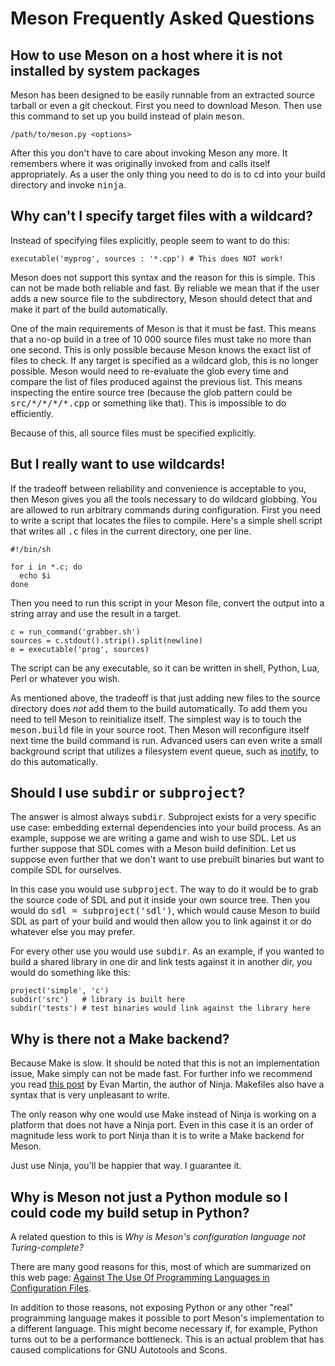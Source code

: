 # Meson Frequently Asked Questions #

## How to use Meson on a host where it is not installed by system packages ##

Meson has been designed to be easily runnable from an extracted source tarball or even a git checkout. First you need to download Meson. Then use this command to set up you build instead of plain <tt>meson</tt>.

    /path/to/meson.py <options>

After this you don't have to care about invoking Meson any more. It remembers where it was originally invoked from and calls itself appropriately. As a user the only thing you need to do is to cd into your build directory and invoke <tt>ninja</tt>. 

## Why can't I specify target files with a wildcard? ##

Instead of specifying files explicitly, people seem to want to do this:

    executable('myprog', sources : '*.cpp') # This does NOT work!

Meson does not support this syntax and the reason for this is simple. This can not be made both reliable and fast. By reliable we mean that if the user adds a new source file to the subdirectory, Meson should detect that and make it part of the build automatically.

One of the main requirements of Meson is that it must be fast. This means that a no-op build in a  tree of 10 000 source files must take no more than one second. This is only possible because Meson knows the exact list of files to check. If any target is specified as a wildcard glob, this is no longer possible. Meson would need to re-evaluate the glob every time and compare the list of files produced against the previous list. This means inspecting the entire source tree (because the glob pattern could be <tt>src/\*/\*/\*/\*.cpp</tt> or something like that). This is impossible to do efficiently.

Because of this, all source files must be specified explicitly.

## But I really want to use wildcards! ##

If the tradeoff between reliability and convenience is acceptable to you, then Meson gives you all the tools necessary to do wildcard globbing. You are allowed to run arbitrary commands during configuration. First you need to write a script that locates the files to compile. Here's a simple shell script that writes all <tt>.c</tt> files in the current directory, one per line.


    #!/bin/sh

    for i in *.c; do
      echo $i
    done

Then you need to run this script in your Meson file, convert the output into a string array and use the result in a target.

    c = run_command('grabber.sh')
    sources = c.stdout().strip().split(newline)
    e = executable('prog', sources)

The script can be any executable, so it can be written in shell, Python, Lua, Perl or whatever you wish.

As mentioned above, the tradeoff is that just adding new files to the source directory does *not* add them to the build automatically. To add them you need to tell Meson to reinitialize itself. The simplest way is to touch the <tt>meson.build</tt> file in your source root. Then Meson will reconfigure itself next time the build command is run. Advanced users can even write a small background script that utilizes a filesystem event queue, such as [inotify](https://en.wikipedia.org/wiki/Inotify), to do this automatically.

## Should I use <tt>subdir</tt> or <tt>subproject</tt>? ##

The answer is almost always <tt>subdir</tt>. Subproject exists for a very specific use case: embedding external dependencies into your build process. As an example, suppose we are writing a game and wish to use SDL. Let us further suppose that SDL comes with a Meson build definition. Let us suppose even further that we don't want to use prebuilt binaries but want to compile SDL for ourselves.

In this case you would use <tt>subproject</tt>. The way to do it would be to grab the source code of SDL and put it inside your own source tree. Then you would do <tt>sdl = subproject('sdl')</tt>, which would cause Meson to build SDL as part of your build and would then allow you to link against it or do whatever else you may prefer.

For every other use you would use <tt>subdir</tt>. As an example, if you wanted to build a shared library in one dir and link tests against it in another dir, you would do something like this:

    project('simple', 'c')
    subdir('src')   # library is built here
    subdir('tests') # test binaries would link against the library here

## Why is there not a Make backend? ##

Because Make is slow. It should be noted that this is not an implementation issue, Make simply can not be made fast. For further info we recommend you read [this post](http://neugierig.org/software/chromium/notes/2011/02/ninja.html) by Evan Martin, the author of Ninja. Makefiles also have a syntax that is very unpleasant to write.

The only reason why one would use Make instead of Ninja is working on a platform that does not have a Ninja port. Even in this case it is an order of magnitude less work to port Ninja than it is to write a Make backend for Meson.

Just use Ninja, you'll be happier that way. I guarantee it.

## Why is Meson not just a Python module so I could code my build setup in Python? ##

A related question to this is *Why is Meson's configuration language not Turing-complete?*

There are many good reasons for this, most of which are summarized on this web page: [Against The Use Of Programming Languages in Configuration Files](http://taint.org/2011/02/18/001527a.html).

In addition to those reasons, not exposing Python or any other "real" programming language makes it possible to port Meson's implementation to a different language. This might become necessary if, for example, Python turns out to be a performance bottleneck. This is an actual problem that has caused complications for GNU Autotools and Scons.
